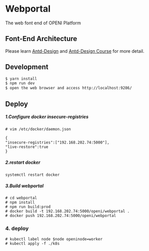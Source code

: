 # Webportal

The web font end of OPENI Platform

## Font-End Architecture

Please learn [Antd-Design](https://ant.design) and [Antd-Design Course](https://www.yuque.com/ant-design/course) for more detail.

## Development

```bash
$ yarn install
$ npm run dev
$ open the web browser and access http://localhost:9286/
```

## Deploy

##### 1.Configure docker insecure-registries

```
# vim /etc/docker/daemon.json

{
"insecure-registries":["192.168.202.74:5000"],
"live-restore":true
}
``` 


##### 2.restart docker

``systemctl restart docker``

##### 3.Build webportal

```
# cd webportal
# npm install
# npm run build:prod
# docker build -t 192.168.202.74:5000/openi/webportal .
# docker push 192.168.202.74:5000/openi/webportal
```

### 4. deploy
```
# kubectl label node $node openinode=worker
# kubectl apply -f ./k8s
```
